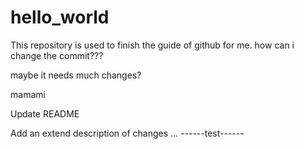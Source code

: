 # hello_world
This repository is used to finish the guide of github for me.
how can i change the commit???

maybe it needs much changes?

mamami

Update README

Add an extend description of changes ...
------test------
